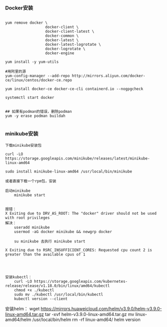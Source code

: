 ### Docker安装


```

yum remove docker \
                  docker-client \
                  docker-client-latest \
                  docker-common \
                  docker-latest \
                  docker-latest-logrotate \
                  docker-logrotate \
                  docker-engine

yum install -y yum-utils

#用阿里的源
yum-config-manager --add-repo http://mirrors.aliyun.com/docker-ce/linux/centos/docker-ce.repo

yum install docker-ce docker-ce-cli containerd.io --nogpgcheck

systemctl start docker


## 如果有podman的错误，删除podman
yum -y erase podman buildah


```



### minikube安装
```
下载minikube安装包

curl -LO https://storage.googleapis.com/minikube/releases/latest/minikube-linux-amd64

sudo install minikube-linux-amd64 /usr/local/bin/minikube

或者直接下载一个rpm包，安装

启动minikube 
    minikube start


报错：
X Exiting due to DRV_AS_ROOT: The "docker" driver should not be used with root privileges
解决：
    useradd minikube
    usermod -aG docker minikube && newgrp docker

    su minikube 去执行 minikube start

X Exiting due to RSRC_INSUFFICIENT_CORES: Requested cpu count 2 is greater than the available cpus of 1




安装kubectl：
    curl -LO https://storage.googleapis.com/kubernetes-release/release/v1.18.0/bin/linux/amd64/kubectl
    chmod +x ./kubectl
    sudo mv ./kubectl /usr/local/bin/kubectl
    kubectl version --client

```

安装helm：
    wget https://mirrors.huaweicloud.com/helm/v3.9.0/helm-v3.9.0-linux-amd64.tar.gz
    tar -xvf helm-v3.9.0-linux-amd64.tar.gz 
    mv linux-amd64/helm /usr/local/bin/helm
    rm -rf linux-amd64/
    helm version